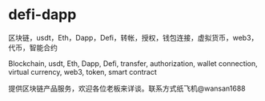 # defi-dapp
区块链，usdt，Eth，Dapp，Defi，转帐，授权，钱包连接，虚拟货币，web3，代币，智能合约

Blockchain, usdt, Eth, Dapp, Defi, transfer, authorization, wallet connection, virtual currency, web3, token, smart contract

提供区块链产品服务，欢迎各位老板来详谈。联系方式纸飞机@wansan1688
